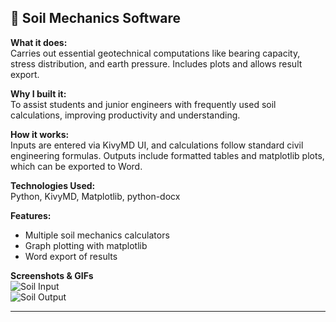 ## 📄 Soil Mechanics Software

**What it does:**  
Carries out essential geotechnical computations like bearing capacity, stress distribution, and earth pressure. Includes plots and allows result export.

**Why I built it:**  
To assist students and junior engineers with frequently used soil calculations, improving productivity and understanding.

**How it works:**  
Inputs are entered via KivyMD UI, and calculations follow standard civil engineering formulas. Outputs include formatted tables and matplotlib plots, which can be exported to Word.

**Technologies Used:**  
Python, KivyMD, Matplotlib, python-docx

**Features:**
- Multiple soil mechanics calculators
- Graph plotting with matplotlib
- Word export of results

**Screenshots & GIFs**  
![Soil Input](../images/soil_placeholder.png)  
![Soil Output](../images/soil_placeholder.gif)

---
